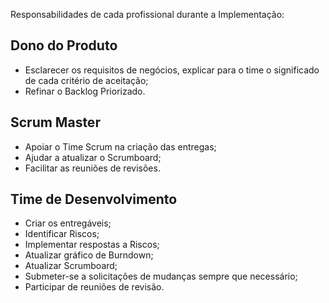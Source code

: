 Responsabilidades de cada profissional durante a Implementação:

## Dono do Produto

- Esclarecer os requisitos de negócios, explicar para o time o significado de cada critério de aceitação;
- Refinar o Backlog Priorizado.

## Scrum Master

- Apoiar o Time Scrum na criação das entregas;
- Ajudar a atualizar o Scrumboard;
- Facilitar as reuniões de revisões.

## Time de Desenvolvimento

- Criar os entregáveis;
- Identificar Riscos;
- Implementar respostas a Riscos;
- Atualizar gráfico de Burndown;
- Atualizar Scrumboard;
- Submeter-se a solicitações de mudanças sempre que necessário;
- Participar de reuniões de revisão.

